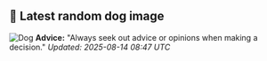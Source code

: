 ## 🐶 Latest random dog image
![Dog](https://images.dog.ceo/breeds/malinois/n02105162_6489.jpg)
**Advice:** "Always seek out advice or opinions when making a decision."
*Updated: 2025-08-14 08:47 UTC*
